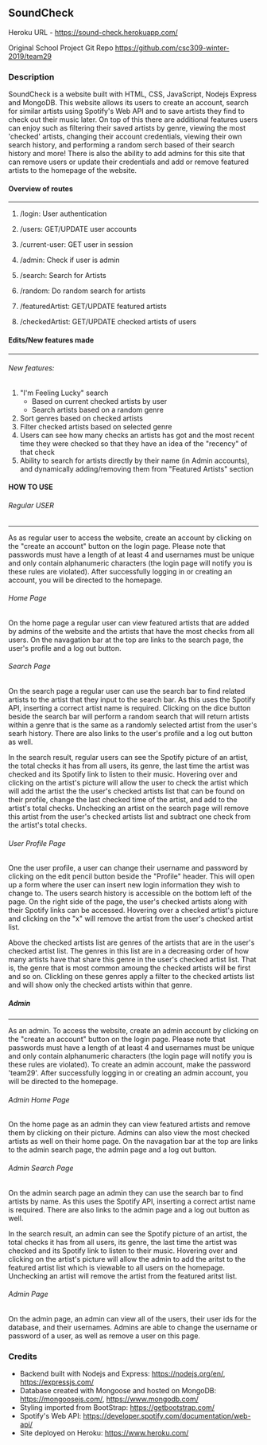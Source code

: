 ## SoundCheck

Heroku URL - https://sound-check.herokuapp.com/

Original School Project Git Repo https://github.com/csc309-winter-2019/team29

### Description

SoundCheck is a website built with HTML, CSS, JavaScript, Nodejs Express and MongoDB. This website allows its users to create an account, search for similar artists using Spotify's Web API and to save artists they find to check out their music later. On top of this there are additional features users can enjoy such as filtering their saved artists by genre, viewing the most 'checked' artists, changing their account credentials, viewing their own search history, and performing a random serch based of their search history and more! There is also the ability to add admins for this site that can remove users or update their credentials and add or remove featured artists to the homepage of the website.

#### Overview of routes

------

1. /login: User authentication

2. /users: GET/UPDATE user accounts

3. /current-user: GET user in session

4. /admin: Check if user is admin

5. /search: Search for Artists

6. /random: Do random search for artists

7. /featuredArtist: GET/UPDATE featured artists

8. /checkedArtist: GET/UPDATE checked artists of users

#### Edits/New features made

------

###### New features:

1. "I'm Feeling Lucky" search
   - Based on current checked artists by user
   - Search artists based on a random genre
2. Sort genres based on checked artists
3. Filter checked artists based on selected genre
4. Users can see how many checks an artists has got and the most recent time they were checked so that they have an idea of the "recency" of that check
5. Ability to search for artists directly by their name (in Admin accounts), and dynamically adding/removing them from "Featured Artists" section

#### HOW TO USE


###### Regular USER

------

As as regular user to access the website, create an account by clicking on the "create 
an account" button on the login page. Please note that passwords must have a length of at least 4 and usernames
must be unique and only contain alphanumeric characters (the login page will notify you is these rules are violated). 
After successfully logging in or creating an account, you will be directed to the homepage.

###### Home Page

On the home page a regular user can view featured artists that are added by admins of the website and the artists 
that have the most checks from all users. On the navagation bar at the top are links to the search page, 
the user's profile and a log out button.

###### Search Page

On the search page a regular user can use the search bar to find related artists to the artist that they input
to the search bar. As this uses the Spotify API, inserting a correct artist name is required. Clicking on the dice
button beside the search bar will perform a random search that will return artists within a genre that is the same
as a randomly selected artist from the user's searh history. There are also links to the user's profile and 
a log out button as well.

In the search result, regular users can see the Spotify picture of an artist, the total checks it has from all users, its
genre, the last time the artist was checked and its Spotify link to listen to their music. Hovering over and clicking on 
the artist's picture will allow the user to check the artist which will add the artist the the user's checked 
artists list that can be found on their profile, change the last checked time of the artist, and add 
to the artist's total checks. Unchecking an artist on the search page will remove this artist from the 
user's checked artists list and subtract one check from the artist's total checks.

###### User Profile Page

One the user profile, a user can change their username and password by clicking on the edit pencil button beside the "Profile" header. This will open up a form where the user can insert new login information they wish to change to. The users search history is accessible on the bottom left of the page. On the right side of the page, the user's checked artists along with their Spotify links can be accessed. Hovering over a checked artist's picture and clicking on the "x" will remove the artist from the user's checked artist list.

Above the checked artists list are genres of the artists that are in the user's checked artist list. The genres in
this list are in a decreasing order of how many artists have that share this genre in the user's checked 
artist list. That is, the genre that is most common amoung the checked artists will be first and so on. Clickling
on these genres apply a filter to the checked artists list and will show only the checked artists within that genre.

##### Admin

------

As an admin. To access the website, create an admin account by clicking on the "create 
an account" button on the login page. Please note that passwords must have a length of at least 4 and usernames
must be unique and only contain alphanumeric characters (the login page will notify you is these rules are violated).
To create an admin account, make the password 'team29'. 
After successfully logging in or creating an admin account, you will be directed to the homepage.

###### Admin Home Page

On the home page as an admin they can view featured artists and remove them by clicking on their picture. Admins
can also view the most checked artists as well on their home page. On the navagation bar at the top are links 
to the admin search page, the admin page and a log out button.

###### Admin Search Page
On the admin search page an admin they can use the search bar to find artists by name. As this uses the Spotify API, 
inserting a correct artist name is required. There are also links to the admin page and 
a log out button as well.

In the search result, an admin can see the Spotify picture of an artist, the total checks it has from all users, its
genre, the last time the artist was checked and its Spotify link to listen to their music. Hovering over and clicking on 
the artist's picture will allow the admin to add the aritst to the featured artist list which is viewable 
to all users on the homepage. Unchecking an artist will remove the artist from the featured aritst list.

###### Admin Page

On the admin page, an admin can view all of the users, their user ids for the database, and their usernames.
Admins are able to change the username or password of a user, as well as remove a user on this page.


### Credits

- Backend built with Nodejs and Express: https://nodejs.org/en/, https://expressjs.com/
- Database created with Mongoose and hosted on MongoDB: https://mongoosejs.com/, https://www.mongodb.com/
- Styling imported from BootStrap: https://getbootstrap.com/
- Spotify's Web API: https://developer.spotify.com/documentation/web-api/
- Site deployed on Heroku: https://www.heroku.com/
